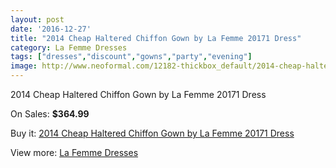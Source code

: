 ```yaml
---
layout: post
date: '2016-12-27'
title: "2014 Cheap Haltered Chiffon Gown by La Femme 20171 Dress"
category: La Femme Dresses
tags: ["dresses","discount","gowns","party","evening"]
image: http://www.neoformal.com/12182-thickbox_default/2014-cheap-haltered-chiffon-gown-by-la-femme-20171-dress.jpg
---
```

2014 Cheap Haltered Chiffon Gown by La Femme 20171 Dress

On Sales: **$364.99**
<a href="https://www.neoformal.com/en/la-femme-dresses-2014/4335-2014-cheap-haltered-chiffon-gown-by-la-femme-20171-dress.html"><amp-img layout="responsive" width="600" height="600" src="//www.neoformal.com/12182-thickbox_default/2014-cheap-haltered-chiffon-gown-by-la-femme-20171-dress.jpg" alt="2014 Cheap Haltered Chiffon Gown by La Femme 20171 Dress 0" /></a>
<a href="https://www.neoformal.com/en/la-femme-dresses-2014/4335-2014-cheap-haltered-chiffon-gown-by-la-femme-20171-dress.html"><amp-img layout="responsive" width="600" height="600" src="//www.neoformal.com/12184-thickbox_default/2014-cheap-haltered-chiffon-gown-by-la-femme-20171-dress.jpg" alt="2014 Cheap Haltered Chiffon Gown by La Femme 20171 Dress 1" /></a>
<a href="https://www.neoformal.com/en/la-femme-dresses-2014/4335-2014-cheap-haltered-chiffon-gown-by-la-femme-20171-dress.html"><amp-img layout="responsive" width="600" height="600" src="//www.neoformal.com/12183-thickbox_default/2014-cheap-haltered-chiffon-gown-by-la-femme-20171-dress.jpg" alt="2014 Cheap Haltered Chiffon Gown by La Femme 20171 Dress 2" /></a>

Buy it: [2014 Cheap Haltered Chiffon Gown by La Femme 20171 Dress](https://www.neoformal.com/en/la-femme-dresses-2014/4335-2014-cheap-haltered-chiffon-gown-by-la-femme-20171-dress.html "2014 Cheap Haltered Chiffon Gown by La Femme 20171 Dress")

View more: [La Femme Dresses](https://www.neoformal.com/en/56-la-femme-dresses-2014 "La Femme Dresses")